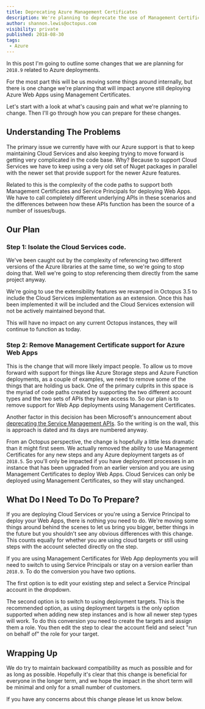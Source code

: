 ```yaml
---
title: Deprecating Azure Management Certificates
description: We're planning to deprecate the use of Management Certificates for Azure Web App deployments. Here's what you need to know.
author: shannon.lewis@octopus.com
visibility: private
published: 2018-08-30
tags:
 - Azure
---
```


In this post I'm going to outline some changes that we are planning for `2018.9` related to Azure deployments.

For the most part this will be us moving some things around internally, but there is one change we're planning that will impact anyone still deploying Azure Web Apps using Management Certificates.

Let's start with a look at what's causing pain and what we're planning to change. Then I'll go through how you can prepare for these changes.

## Understanding The Problems

The primary issue we currently have with our Azure support is that to keep maintaining Cloud Services and also keeping trying to move forward is getting very complicated in the code base. Why? Because to support Cloud Services we have to keep using a very old set of Nuget packages in parallel with the newer set that provide support for the newer Azure features.

Related to this is the complexity of the code paths to support both Management Certificates and Service Principals for deploying Web Apps. We have to call completely different underlying APIs in these scenarios and the differences between how these APIs function has been the source of a number of issues/bugs.

## Our Plan

### Step 1: Isolate the Cloud Services code. 

We've been caught out by the complexity of referencing two different versions of the Azure libraries at the same time, so we're going to stop doing that. Well we're going to stop referencing them directly from the same project anyway.

We're going to use the extensibility features we revamped in Octopus 3.5 to include the Cloud Services implementation as an extension. Once this has been implemented it will be included and the Cloud Services extension will not be actively maintained beyond that.

This will have no impact on any current Octopus instances, they will continue to function as today.

### Step 2: Remove Management Certificate support for Azure Web Apps

This is the change that will more likely impact people. To allow us to move forward with support for things like Azure Storage steps and Azure Function deployments, as a couple of examples, we need to remove some of the things that are holding us back. One of the primary culprits in this space is the myriad of code paths created by supporting the two different account types and the two sets of APIs they have access to. So our plan is to remove support for Web App deployments using Management Certificates.

Another factor in this decision has been Microsoft's announcement about [deprecating the Service Management APIs](https://blogs.msdn.microsoft.com/appserviceteam/2018/03/12/deprecating-service-management-apis-support-for-azure-app-services/). So the writing is on the wall, this is approach is dated and its days are numbered anyway.

From an Octopus perspective, the change is hopefully a little less dramatic than it might first seem. We actually removed the ability to use Management Certificates for any new steps and any Azure deployment targets as of `2018.5`. So you'll only be impacted if you have deployment processes in an instance that has been upgraded from an earlier version and you are using Management Certificates to deploy Web Apps. Cloud Services can only be deployed using Management Certificates, so they will stay unchanged.

## What Do I Need To Do To Prepare?

If you are deploying Cloud Services or you're using a Service Principal to deploy your Web Apps, there is nothing you need to do. We're moving some things around behind the scenes to let us bring you bigger, better things in the future but you shouldn't see any obvious differences with this change. This counts equally for whether you are using cloud targets or still using steps with the account selected directly on the step.

If you are using Management Certificates for Web App deployments you will need to switch to using Service Principals or stay on a version earlier than `2018.9`. To do the conversion you have two options.

The first option is to edit your existing step and select a Service Principal account in the dropdown. 

The second option is to switch to using deployment targets. This is the recommended option, as using deployment targets is the only option supported when adding new step instances and is how all newer step types will work. To do this conversion you need to create the targets and assign them a role. You then edit the step to clear the account field and select "run on behalf of" the role for your target.

## Wrapping Up

We do try to maintain backward compatibility as much as possible and for as long as possible. Hopefully it's clear that this change is beneficial for everyone in the longer term, and we hope the impact in the short term will be minimal and only for a small number of customers.

If you have any concerns about this change please let us know below.
